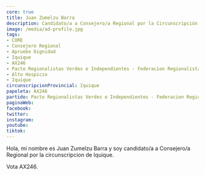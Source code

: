 ```yaml
---
core: true
title: Juan Zumelzu Barra
description: Candidato/a a Consejero/a Regional por la Circunscripción de Iquique
image: /media/ad-profile.jpg
tags:
- CORE
- Consejero Regional
- Apruebo Dignidad
- Iquique
- AX246
- Pacto Regionalistas Verdes e Independientes - Federacion Regionalista Verde Social - Independientes
- Alto Hospicio
- Iquique
circunscripcionProvincial: Iquique
papeleta: AX246
partido: Pacto Regionalistas Verdes e Independientes - Federacion Regionalista Verde Social - Independientes
paginaWeb:
facebook:
twitter:
instagram:
youtube:
tiktok:
---
```

Hola, mi nombre es Juan Zumelzu Barra y soy candidato/a a Consejero/a Regional por la circunscripcion de Iquique.

Vota AX246.
